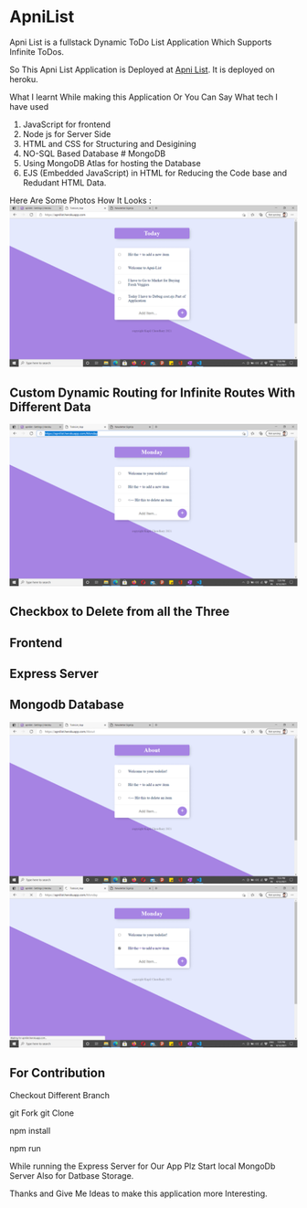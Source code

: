 # ApniList
Apni List is a fullstack Dynamic ToDo List Application Which Supports Infinite ToDos.

So This Apni List Application is Deployed at [Apni List](https://apnilist.herokuapp.com/).
It is deployed on heroku.

What I learnt While making this Application
Or You Can Say What tech I have used 

1. JavaScript for frontend 
2. Node js for Server Side
3. HTML and CSS for Structuring and Desigining
4. NO-SQL Based Database # MongoDB
5. Using MongoDB Atlas for hosting the Database
6. EJS (Embedded JavaScript) in HTML for Reducing the Code base and Redudant HTML Data.

Here Are Some Photos How It Looks : 
![Img1](Img1.png)

## Custom Dynamic Routing for Infinite Routes With Different Data
![Img2](Img2.png)

## Checkbox to Delete from all the Three 
## Frontend
## Express Server
## Mongodb Database
![Img2](Img4.png)
![Img2](Img3.png)



## For Contribution 
Checkout Different Branch 

git Fork
git Clone 

npm install 

npm run 

While running the Express Server for Our App Plz Start 
local MongoDb Server Also for Datbase Storage.

Thanks and Give Me Ideas to make this application more Interesting.






